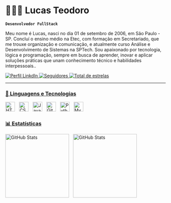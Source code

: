 # 👩🏻‍💻 Lucas Teodoro

**`Desenvolvedor FullStack`**

Meu nome é Lucas, nasci no dia 01 de setembro de 2006, em São Paulo - SP. Concluí o ensino médio na Etec, com formação em Secretariado, que me trouxe organização e comunicação, e atualmente curso Análise e Desenvolvimento de Sistemas na SPTech. Sou apaixonado por tecnologia, lógica e programação, sempre em busca de aprender, inovar e aplicar soluções práticas que unam conhecimento técnico e habilidades interpessoais..

<p align="left">
    <a href="https://www.linkedin.com/in/lucas-teodoro-29b91a324/">
        <img 
            alt="Perfil LinkdIn" 
            title="Me siga no LinkdIn" 
            src="https://custom-icon-badges.demolab.com/badge/LinkdeIn-63%20-0077B52?color=7abcf5&style=for-the-badge&labelcolor=5681a6&logo=linkedinlucas&label=LinkdeIn&labelColor=5681a6&logoColor"
        />
    <a href="https://github.com/Lucas-Frossi?tab=followers">
        <img 
            alt="Seguidores" 
            title="Me siga no GitHub" 
            src="https://custom-icon-badges.demolab.com/github/followers/Lucas-Frossi?color=a1a1a1&labelColor=bab7b6&style=for-the-badge&logo=github&label=Seguidores&labelColor=white&logoColor=white"
        />
    <a href="https://github.com/Lucas-Frossi?tab=repositories&sort=stargazers">
        <img 
            alt="Total de estrelas" 
            title="Total de estrelas GitHub" 
            src="https://custom-icon-badges.demolab.com/github/stars/Lucas-Frossi?color=%23E1AD0E&style=for-the-badge&labelColor=C79600&logo=star&label=estrelas"
        />
</p>

---

### 🤖 Linguagens e Tecnologias

<img 
    align="left" 
    alt="HTML"
    title="HTML" 
    width="30px" 
    style="padding-right: 10px;" 
    src="https://cdn.jsdelivr.net/gh/devicons/devicon@latest/icons/html5/html5-original.svg" 
/>
<img 
    align="left" 
    alt="CSS" 
    title="CSS"
    width="30px" 
    style="padding-right: 10px;" 
    src="https://cdn.jsdelivr.net/gh/devicons/devicon@latest/icons/css3/css3-original.svg" 
/>
<img 
    align="left" 
    alt="JavaScript" 
    title="JavaScript"
    width="30px" 
    style="padding-right: 10px;" 
    src="https://cdn.jsdelivr.net/gh/devicons/devicon@latest/icons/javascript/javascript-original.svg" 
/>
<img 
    align="left" 
    alt="Git" 
    title="Git"
    width="30px" 
    style="padding-right: 10px;" 
    src="https://cdn.jsdelivr.net/gh/devicons/devicon@latest/icons/git/git-original.svg" 
/>
<img 
    align="left" 
    alt="Python" 
    title="Python"
    width="30px" 
    style="padding-right: 10px;" 
    src="https://cdn.jsdelivr.net/gh/devicons/devicon@latest/icons/python/python-original.svg" 
/>
<img 
    align="left" 
    alt="MySQL" 
    title="MySQL"
    width="30px" 
    style="padding-right: 10px;" 
    src="https://cdn.jsdelivr.net/gh/devicons/devicon@latest/icons/mysql/mysql-original.svg"
/>

<br/>
<br/>

### 📊 Estatísticas

<p>
  <img 
    align="left" 
    alt="GitHub Stats" 
    height="200" 
    style="padding-right: 10px;" 
    src="https://github-readme-stats.vercel.app/api?username=Lucas-Frossi&show_icons=true&theme=tokyonight&include_all_commits=true&locale=pt-br" 
  />

<img 
      align="left" 
      alt="GitHub Stats" 
      height="200" 
      src="https://github-readme-stats.vercel.app/api/top-langs/?username=Lucas-Frossi&theme=tokyonight&layout=compact&custom_title=Tecnologias&langs_count=9" 
  />
</p>
